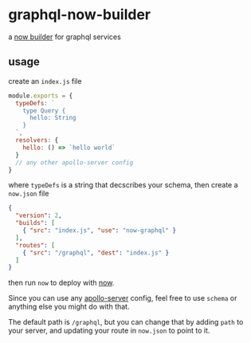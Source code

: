 # graphql-now-builder

a [now builder](https://zeit.co/docs/v2/deployments/builders/overview/) for graphql services

## usage

create an `index.js` file

```js
module.exports = {
  typeDefs: `
    type Query {
      hello: String
    }
  `,
  resolvers: {
    hello: () => `hello world`
  }
  // any other apollo-server config
}
```

where `typeDefs` is a string that decscribes your schema, then create a `now.json` file

```json
{
  "version": 2,
  "builds": [
    { "src": "index.js", "use": "now-graphql" }
  ],
  "routes": [
    { "src": "/graphql", "dest": "index.js" }
  ]
}
```

then run `now` to deploy with [now](https://now.sh/).

Since you can use any [apollo-server](https://www.apollographql.com/docs/apollo-server/api/apollo-server.html) config, feel free to use `schema` or anything else you might do with that.

The default path is `/graphql`, but you can change that by adding `path` to your server, and updating your route in `now.json` to point to it.